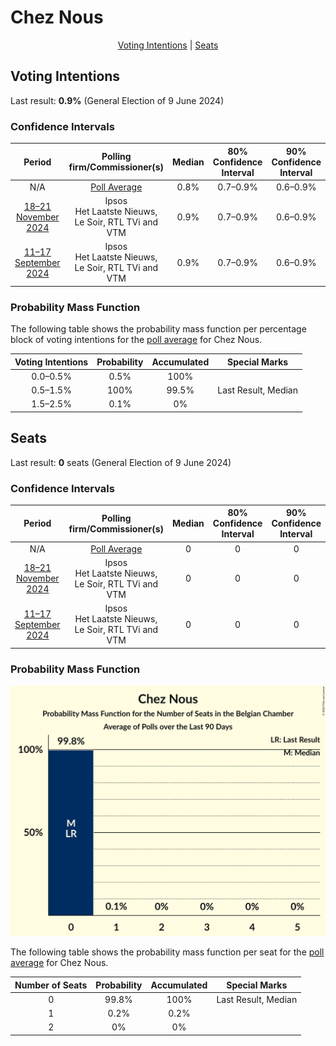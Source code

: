 # Chez Nous

<p align="center"><a href="#voting-intentions">Voting Intentions</a> | <a href="#seats">Seats</a></p>

## Voting Intentions

Last result: **0.9%** (General Election of 9 June 2024)

### Confidence Intervals

| Period     | Polling firm/Commissioner(s) | Median | 80% Confidence Interval | 90% Confidence Interval | 95% Confidence Interval | 99% Confidence Interval |
|:----------:|:----------------:|:-----------:|:-----------------------:|:-----------------------:|:-----------------------:|:-----------------------:|
| N/A | [Poll Average](average.html) | 0.8% | 0.7–0.9% | 0.6–0.9% | 0.6–1.0% | 0.5–1.0% |
| [18–21 November 2024](2024-11-21-Ipsos.html) | Ipsos <br> Het Laatste Nieuws, Le Soir, RTL TVi and VTM | 0.9% | 0.7–0.9% | 0.6–0.9% | 0.6–1.0% | 0.5–1.0% |
| [11–17 September 2024](2024-09-17-Ipsos.html) | Ipsos <br> Het Laatste Nieuws, Le Soir, RTL TVi and VTM | 0.9% | 0.7–0.9% | 0.6–0.9% | 0.6–1.0% | 0.5–1.0% |

### Probability Mass Function

The following table shows the probability mass function per percentage block of voting intentions for the [poll average](average.html) for Chez Nous.

| Voting Intentions | Probability | Accumulated | Special Marks |
|:-----------------:|:-----------:|:-----------:|:-------------:|
| 0.0–0.5% | 0.5% | 100% |  |
| 0.5–1.5% | 100% | 99.5% | Last Result, Median |
| 1.5–2.5% | 0.1% | 0% |  |


## Seats

Last result: **0** seats (General Election of 9 June 2024)

### Confidence Intervals

| Period     | Polling firm/Commissioner(s) | Median | 80% Confidence Interval | 90% Confidence Interval | 95% Confidence Interval | 99% Confidence Interval |
|:----------:|:----------------:|:------:|:-----------------------:|:-----------------------:|:-----------------------:|:-----------------------:|
| N/A | [Poll Average](average.html) | 0 | 0 | 0 | 0 | 0 |
| [18–21 November 2024](2024-11-21-Ipsos.html) | Ipsos <br> Het Laatste Nieuws, Le Soir, RTL TVi and VTM | 0 | 0 | 0 | 0 | 0 |
| [11–17 September 2024](2024-09-17-Ipsos.html) | Ipsos <br> Het Laatste Nieuws, Le Soir, RTL TVi and VTM | 0 | 0 | 0 | 0 | 0 |

### Probability Mass Function

![Graph with seats probability mass function not yet produced](average-seats-pmf-cheznous.png "Seats Probability Mass Function")

The following table shows the probability mass function per seat for the [poll average](average.html) for Chez Nous.

| Number of Seats | Probability | Accumulated | Special Marks |
|:---------------:|:-----------:|:-----------:|:-------------:|
| 0 | 99.8% | 100% | Last Result, Median |
| 1 | 0.2% | 0.2% |  |
| 2 | 0% | 0% |  |


